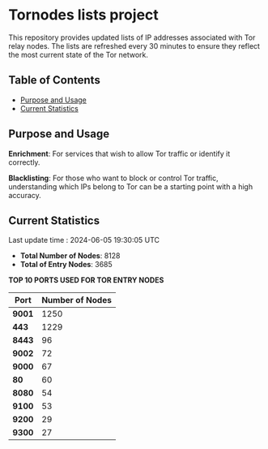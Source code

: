 # Tornodes lists project

This repository provides updated lists of IP addresses associated with Tor relay nodes. The lists are refreshed every 30 minutes to ensure they reflect the most current state of the Tor network.

## Table of Contents

- [Purpose and Usage](#purpose-and-usage)
- [Current Statistics](#current-statistics)


## Purpose and Usage

**Enrichment**: For services that wish to allow Tor traffic or identify it correctly.

**Blacklisting**: For those who want to block or control Tor traffic, understanding which IPs belong to Tor can be a starting point with a high accuracy.

## Current Statistics

Last update time : 2024-06-05 19:30:05 UTC

- **Total Number of Nodes**: 8128
- **Total of Entry Nodes**: 3685

**TOP 10 PORTS USED FOR TOR ENTRY NODES**

| **Port** | **Number of Nodes** |
|------|-----------------|
| **9001**   | 1250  |
| **443**   | 1229  |
| **8443**   | 96  |
| **9002**   | 72  |
| **9000**   | 67  |
| **80**   | 60  |
| **8080**   | 54  |
| **9100**   | 53  |
| **9200**   | 29  |
| **9300**   | 27  |


